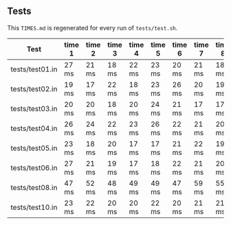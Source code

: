 ## Tests
This `TIMES.md` is regenerated for every run of `tests/test.sh`.

| Test | time 1 | time 2 | time 3 | time 4 | time 5 | time 6 | time 7 | time 8 | time 9 | time 10 | AVG |
| --- | --- | --- | --- | --- | --- | --- | --- | --- | --- | --- | --- |
| tests/test01.in | 27 ms | 21 ms | 18 ms | 22 ms | 23 ms | 20 ms | 21 ms | 18 ms | 19 ms | 24 ms | 21 ms |
| tests/test02.in | 19 ms | 17 ms | 22 ms | 18 ms | 23 ms | 26 ms | 20 ms | 19 ms | 20 ms | 17 ms | 20 ms |
| tests/test03.in | 20 ms | 20 ms | 18 ms | 20 ms | 24 ms | 21 ms | 17 ms | 17 ms | 23 ms | 20 ms | 20 ms |
| tests/test04.in | 26 ms | 24 ms | 22 ms | 23 ms | 26 ms | 22 ms | 21 ms | 20 ms | 27 ms | 22 ms | 23 ms |
| tests/test05.in | 23 ms | 18 ms | 20 ms | 17 ms | 17 ms | 21 ms | 22 ms | 19 ms | 21 ms | 20 ms | 19 ms |
| tests/test06.in | 27 ms | 21 ms | 19 ms | 17 ms | 18 ms | 22 ms | 21 ms | 20 ms | 21 ms | 24 ms | 21 ms |
| tests/test08.in | 47 ms | 52 ms | 48 ms | 49 ms | 49 ms | 47 ms | 59 ms | 55 ms | 46 ms | 48 ms | 50 ms |
| tests/test10.in | 23 ms | 22 ms | 20 ms | 20 ms | 22 ms | 20 ms | 21 ms | 21 ms | 26 ms | 21 ms | 21 ms |